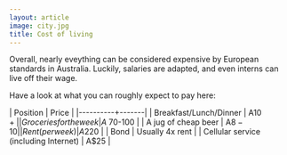 ```yaml
---
layout: article
image: city.jpg
title: Cost of living
---
```


Overall, nearly eveything can be considered expensive by European standards in Australia.
Luckily, salaries are adapted, and even interns can live off their wage.

Have a look at what you can roughly expect to pay here:

| Position | Price |
|----------+-------|
| Breakfast/Lunch/Dinner | A$10+ |
| Groceries for the week | A$ 70-100 |
| A jug of cheap beer | A$8-10 |
| Rent (per week) | A$220 |
| Bond | Usually 4x rent |
| Cellular service (including Internet) | A$25 |